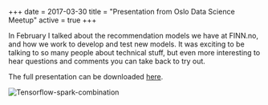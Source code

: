 +++
date = 2017-03-30
title = "Presentation from Oslo Data Science Meetup"
active = true
+++

In February I talked about the recommendation models we have at FINN.no, and how we work to develop and test new models.
It was exciting to be talking to so many people about technical stuff,
but even more interesting to hear questions and comments you can take back to try out.

The full presentation can be downloaded [here](/assets/2017-02-27-Eide-Oslo-Data-Science-rec-finn.pdf).

![Tensorflow-spark-combination](/assets/draw-spark-tensorflow.jpg)
